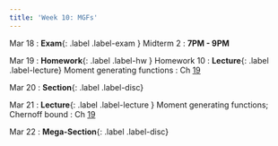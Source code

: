 ```yaml
---
title: 'Week 10: MGFs'
---
```


Mar 18
: **Exam**{: .label .label-exam } Midterm 2
    : **7PM - 9PM**

Mar 19
: **Homework**{: .label .label-hw } Homework 10
: **Lecture**{: .label .label-lecture} Moment generating functions
    : Ch [19](http://prob140.org/textbook/content/Chapter_19/00_Distributions_of_Sums.html)

Mar 20
: **Section**{: .label .label-disc}

Mar 21
: **Lecture**{: .label .label-lecture } Moment generating functions; Chernoff bound
    : Ch [19](http://prob140.org/textbook/content/Chapter_19/00_Distributions_of_Sums.html)    

Mar 22
: **Mega-Section**{: .label .label-disc}